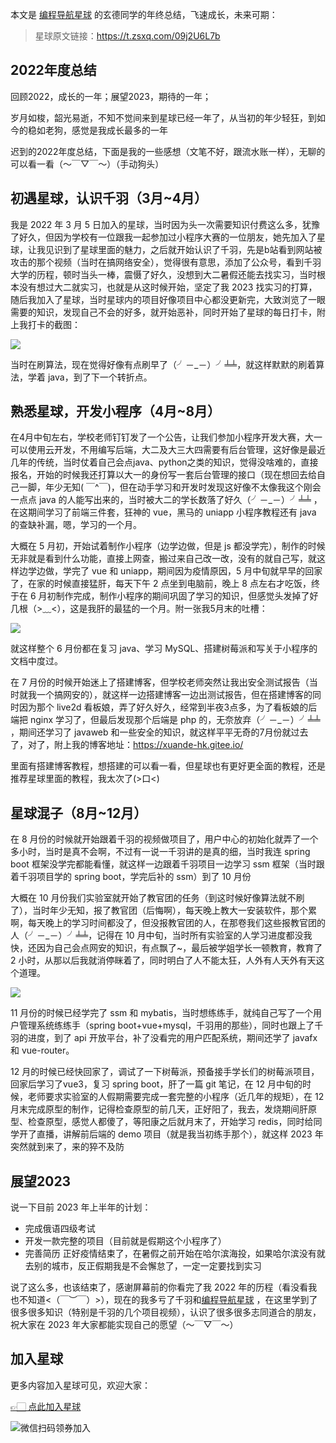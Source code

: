 本文是 [编程导航星球](https://mp.weixin.qq.com/s?__biz=MzI1NDczNTAwMA==&mid=2247524980&idx=2&sn=9ddcdb6c52aa096ed4c5ad0ced946a7d&chksm=e9c28583deb50c95f3c2665713a8bbc372c68332b3bfb846cf4b23af3f1cc07164832a291335&token=689599617&lang=zh_CN&scene=21#wechat_redirect) 的玄德同学的年终总结，飞速成长，未来可期：

> 星球原文链接：https://t.zsxq.com/09j2U6L7b

## 2022年度总结


回顾2022，成长的一年；展望2023，期待的一年；

岁月如梭，韶光易逝，不知不觉间来到星球已经一年了，从当初的年少轻狂，到如今的稳如老狗，感觉是我成长最多的一年

迟到的2022年度总结，下面是我的一些感想（文笔不好，跟流水账一样），无聊的可以看一看（～￣▽￣～）（手动狗头）


## 初遇星球，认识千羽（3月~4月）


我是 2022 年 3 月 5 日加入的星球，当时因为头一次需要知识付费这么多，犹豫了好久，但因为学校有一位跟我一起参加过小程序大赛的一位朋友，她先加入了星球，让我见识到了星球里面的魅力，之后就开始认识了千羽，先是b站看到网站被攻击的那个视频（当时在搞网络安全），觉得很有意思，添加了公众号，看到千羽大学的历程，顿时当头一棒，震慑了好久，没想到大二暑假还能去找实习，当时根本没有想过大二就实习，也就是从这时候开始，坚定了我 2023 找实习的打算，随后我加入了星球，当时星球内的项目好像项目中心都没更新完，大致浏览了一眼需要的知识，发现自己不会的好多，就开始恶补，同时开始了星球的每日打卡，附上我打卡的截图：


![](https://files.mdnice.com/user/31817/e1e499ab-7332-4bdd-8375-b010fafb3f7d.png)


当时在刷算法，现在觉得好像有点刷早了（╯－_－）╯╧╧，就这样默默的刷着算法，学着 java，到了下一个转折点。



## 熟悉星球，开发小程序（4月~8月）


在4月中旬左右，学校老师钉钉发了一个公告，让我们参加小程序开发大赛，大一可以使用云开发，不用编写后端，大二及大三大四需要有后台管理，这好像是最近几年的传统，当时仗着自己会点java、python之类的知识，觉得没啥难的，直接报名，开始的时候我还打算以大一的身份写一套后台管理的接口（现在想回去给自己一脚，年少无知( ￣^￣)，但在动手学习和开发时发现这好像不太像我这个刚会一点点 java 的人能写出来的，当时被大二的学长数落了好久（╯－_－）╯╧╧	，在这期间学习了前端三件套，狂神的 vue，黑马的 uniapp 小程序教程还有 java 的查缺补漏，嗯，学习的一个月。

大概在 5 月初，开始试着制作小程序（边学边做，但是 js 都没学完），制作的时候无非就是看到什么功能，直接上网查，搬过来自己改一改，没有的就自己写，就这样边学边做，学完了 vue 和 uniapp，期间因为疫情原因，5 月中旬就早早的回家了，在家的时候直接猛肝，每天下午 2 点坐到电脑前，晚上 8 点左右才吃饭，终于在 6 月初制作完成，制作小程序的期间巩固了学习的知识，但感觉头发掉了好几根（>﹏<），这是我肝的最猛的一个月。附一张我5月末的吐槽：

![](https://files.mdnice.com/user/31817/94c76089-b895-420e-995f-cbcca68c5d2b.png)



就这样整个 6 月份都在复习 java、学习 MySQL、搭建树莓派和写关于小程序的文档中度过。

在 7 月份的时候开始迷上了搭建博客，但学校老师突然让我出安全测试报告（当时就我一个搞网安的），就这样一边搭建博客一边出测试报告，但在搭建博客的同时因为那个 live2d 看板娘，弄了好久好久，经常到半夜3点多，为了看板娘的后端把 nginx 学习了，但最后发现那个后端是 php 的，无奈放弃（╯－_－）╯╧╧	，期间还学习了 javaweb 和一些安全的知识，就这样平平无奇的7月份就过去了，对了，附上我的博客地址：https://xuande-hk.gitee.io/


里面有搭建博客教程，想搭建的可以看一看，但星球也有更好更全面的教程，还是推荐星球里面的教程，我太次了(>口<)


## 星球混子（8月~12月）


在 8 月份的时候就开始跟着千羽的视频做项目了，用户中心的初始化就弄了一个多小时，当时是真不会啊，不过有一说一千羽讲的是真的细，当时我连 spring boot 框架没学完都能看懂，就这样一边跟着千羽项目一边学习 ssm 框架（当时跟着千羽项目学的 spring boot，学完后补的 ssm）到了 10 月份

大概在 10 月份我们实验室就开始了教官团的任务（到这时候好像算法就不刷了），当时年少无知，报了教官团（后悔啊），每天晚上教大一安装软件，那个累啊，每天晚上的学习时间都没了，但没报教官团的人，在那卷我们这些报教官团的人（╯－_－）╯╧╧，记得在 10 月中旬，当时所有实验室的人学习进度都没我快，还因为自己会点网安的知识，有点飘了~，最后被学姐学长一顿教育，教育了 2 小时，从那以后我就消停眯着了，同时明白了人不能太狂，人外有人天外有天这个道理。


![](https://files.mdnice.com/user/31817/a2a2c16b-0611-4742-bfd6-abdd10c08d7e.png)


11 月份的时候已经学完了 ssm 和 mybatis，当时想练练手，就纯自己写了一个用户管理系统练练手（spring boot+vue+mysql，千羽用的那些），同时也跟上了千羽的进度，到了 api 开放平台，补了没看完的用户匹配系统，期间还学了 javafx 和 vue-router。

12 月的时候已经快回家了，调试了一下树莓派，预备接手学长们的树莓派项目，回家后学习了vue3，复习 spring boot，肝了一篇 git 笔记，在 12 月中旬的时候，老师要求实验室的人假期需要完成一套完整的小程序（近几年的规矩），在 12 月末完成原型的制作，记得检查原型的前几天，正好阳了，我去，发烧期间肝原型、检查原型，感觉人都傻了，等阳康之后就月末了，开始学习 redis，同时给同学开了直播，讲解前后端的 demo 项目（就是我当初练手那个），就这样 2023 年突然就到来了，来的猝不及防





## 展望2023


说一下目前 2023 年上半年的计划：

- 完成俄语四级考试
- 开发一款完整的项目（目前就是假期这个小程序了）
- 完善简历
正好疫情结束了，在暑假之前开始在哈尔滨海投，如果哈尔滨没有就去别的城市，反正假期我是不会懈怠了，一定一定要找到实习



说了这么多，也该结束了，感谢屏幕前的你看完了我 2022 年的历程（看没看我也不知道<（￣︶￣）>），现在的我多亏了千羽和[编程导航星球](https://mp.weixin.qq.com/s?__biz=MzI1NDczNTAwMA==&mid=2247524980&idx=2&sn=9ddcdb6c52aa096ed4c5ad0ced946a7d&chksm=e9c28583deb50c95f3c2665713a8bbc372c68332b3bfb846cf4b23af3f1cc07164832a291335&token=689599617&lang=zh_CN&scene=21#wechat_redirect) ，在这里学到了很多很多知识（特别是千羽的几个项目视频），认识了很多很多志同道合的朋友，祝大家在 2023 年大家都能实现自己的愿望（～￣▽￣～）

## 加入星球

更多内容加入星球可见，欢迎大家：

[👉🏻 点此加入星球](https://yuyuanweb.feishu.cn/wiki/SDtMwjR1DituVpkz5MLc3fZLnzb)

![微信扫码领券加入](https://www.codefather.cn/img/%E7%9F%A5%E8%AF%86%E6%98%9F%E7%90%83%E6%89%AB%E7%A0%81.jpeg)
